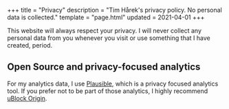 +++
title = "Privacy"
description = "Tim Hårek's privacy policy. No personal data is collected."
template = "page.html"
updated = 2021-04-01
+++

This website will always respect your privacy. I will never collect any personal data from you whenever you visit or use something that I have created, period.

## Open Source and privacy-focused analytics

For my analytics data, I use <a href="https://plausible.io/" target="_blank" rel="noopener noreferrer"> Plausible</a>, which is a privacy focused analytics tool. If you prefer not to be part of those analytics, I highly recommend [uBlock Origin](https://ublockorigin.com/).
